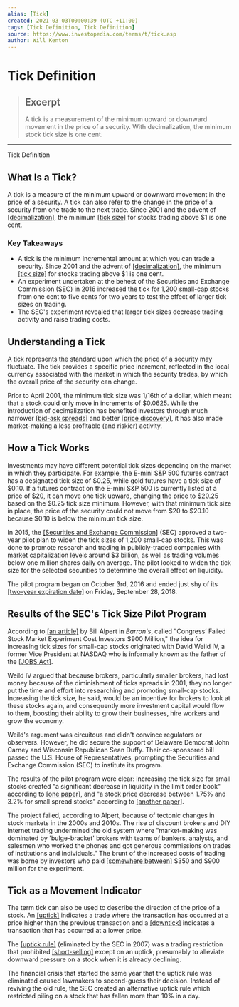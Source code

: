 ```yaml
---
alias: [Tick]
created: 2021-03-03T00:00:39 (UTC +11:00)
tags: [Tick Definition, Tick Definition]
source: https://www.investopedia.com/terms/t/tick.asp
author: Will Kenton
---
```


# Tick Definition

> ## Excerpt
> A tick is a measurement of the minimum upward or downward movement in the price of a security. With decimalization, the minimum stock tick size is one cent.

---

Tick Definition
## What Is a Tick?

A tick is a measure of the minimum upward or downward movement in the price of a security. A tick can also refer to the change in the price of a security from one trade to the next trade. Since 2001 and the advent of [[decimalization]](https://www.investopedia.com/terms/d/decimalization.asp), the minimum [[tick size]](https://www.investopedia.com/terms/t/tick-size.asp) for stocks trading above $1 is one cent.

### Key Takeaways

-   A tick is the minimum incremental amount at which you can trade a security. Since 2001 and the advent of [[decimalization]](https://www.investopedia.com/terms/d/decimalization.asp), the minimum [[tick size]](https://www.investopedia.com/terms/t/tick-size.asp) for stocks trading above $1 is one cent.
-   An experiment undertaken at the behest of the Securities and Exchange Commission (SEC) in 2016 increased the tick for 1,200 small-cap stocks from one cent to five cents for two years to test the effect of larger tick sizes on trading.
-   The SEC's experiment revealed that larger tick sizes decrease trading activity and raise trading costs.

## Understanding a Tick

A tick represents the standard upon which the price of a security may fluctuate. The tick provides a specific price increment, reflected in the local currency associated with the market in which the security trades, by which the overall price of the security can change.

Prior to April 2001, the minimum tick size was 1/16th of a dollar, which meant that a stock could only move in increments of $0.0625. While the introduction of decimalization has benefited investors through much narrower [[bid-ask spreads]](https://www.investopedia.com/terms/b/bid-askspread.asp) and better [[price discovery]](https://www.investopedia.com/terms/p/pricediscovery.asp), it has also made market-making a less profitable (and riskier) activity.

## How a Tick Works

Investments may have different potential tick sizes depending on the market in which they participate. For example, the E-mini S&P 500 futures contract has a designated tick size of $0.25, while gold futures have a tick size of $0.10. If a futures contract on the E-mini S&P 500 is currently listed at a price of $20, it can move one tick upward, changing the price to $20.25 based on the $0.25 tick size minimum. However, with that minimum tick size in place, the price of the security could not move from $20 to $20.10 because $0.10 is below the minimum tick size.

In 2015, the [[Securities and Exchange Commission]](https://www.investopedia.com/terms/s/sec.asp) (SEC) approved a two-year pilot plan to widen the tick sizes of 1,200 small-cap stocks. This was done to promote research and trading in publicly-traded companies [](https://www.investopedia.com/terms/s/small-cap.asp) with market capitalization levels around $3 billion, as well as trading volumes below one million shares daily on average. The pilot looked to widen the tick size for the selected securities to determine the overall effect on liquidity.

The pilot program began on October 3rd, 2016 and ended just shy of its [[two-year expiration date]](https://www.sec.gov/news/public-statement/tm-dera-expiration-tick-size-pilot) on Friday, September 28, 2018.

## Results of the SEC's Tick Size Pilot Program

According to [[an article]](https://www.barrons.com/articles/sec-tick-size-pilot-program-1536961160) by Bill Alpert in _Barron's_, called "Congress’ Failed Stock Market Experiment Cost Investors $900 Million," the idea for increasing tick sizes for small-cap stocks originated with David Weild IV, a former Vice President at NASDAQ who is informally known as the father of the [[JOBS Act]](https://www.investopedia.com/terms/j/jumpstart-our-business-startups-act-jobs.asp').

Weild IV argued that because brokers, particularly smaller brokers, had lost money because of the diminishment of ticks spreads in 2001, they no longer put the time and effort into researching and promoting small-cap stocks. Increasing the tick size, he said, would be an incentive for brokers to look at these stocks again, and consequently more investment capital would flow to them, boosting their ability to grow their businesses, hire workers and grow the economy.

Weild's argument was circuitous and didn't convince regulators or observers. However, he did secure the support of Delaware Democrat John Carney and Wisconsin Republican Sean Duffy. Their co-sponsored bill passed the U.S. House of Representatives, prompting the Securities and Exchange Commission (SEC) to institute its program.

The results of the pilot program were clear: increasing the tick size for small stocks created "a significant decrease in liquidity in the limit order book" according to [[one paper]](https://www.sciencedirect.com/science/article/abs/pii/S0378426619300263), and "a stock price decrease between 1.75% and 3.2% for small spread stocks" according to [[another paper]](https://papers.ssrn.com/sol3/papers.cfm?abstract_id=3081125).

The project failed, according to Alpert, because of tectonic changes in stock markets in the 2000s and 2010s. The rise of discount brokers and DIY internet trading undermined the old system where "market-making was dominated by 'bulge-bracket' brokers with teams of bankers, analysts, and salesmen who worked the phones and got generous commissions on trades of institutions and individuals." The brunt of the increased costs of trading was borne by investors who paid [[somewhere between]](https://www.greenwich.com/blog/lessons-we-can-learn-failure-tick-size-pilot-program) $350 and $900 million for the experiment.

## Tick as a Movement Indicator

The term tick can also be used to describe the direction of the price of a stock. An [[uptick]](https://www.investopedia.com/terms/u/uptick.asp) indicates a trade where the transaction has occurred at a price higher than the previous transaction and a [[downtick]](https://www.investopedia.com/terms/d/downtick.asp) indicates a transaction that has occurred at a lower price.

The [[uptick rule]](https://www.investopedia.com/terms/u/uptickrule.asp) (eliminated by the SEC in 2007) was a trading restriction that prohibited [[short-selling]](https://www.investopedia.com/terms/s/shortselling.asp) except on an uptick, presumably to alleviate downward pressure on a stock when it is already declining.

The financial crisis that started the same year that the uptick rule was eliminated caused lawmakers to second-guess their decision. Instead of reviving the old rule, the SEC created an alternative uptick rule which restricted piling on a stock that has fallen more than 10% in a day.
